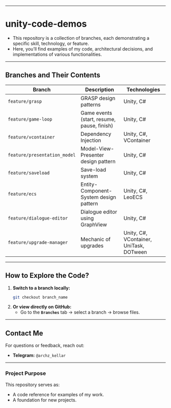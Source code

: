 

---  

# **unity-code-demos**

- This repository is a collection of branches, each demonstrating a specific skill, technology, or feature. 
- Here, you’ll find examples of my code, architectural decisions, and implementations of various functionalities.  

---  

## **Branches and Their Contents**  

| Branch | Description | Technologies |
|--------|-------------|--------------|
| `feature/grasp` | GRASP design patterns | Unity, C# |
| `feature/game-loop` | Game events (start, resume, pause, finish)  | Unity, C# |
| `feature/vcontainer` | Dependency Injection | Unity, C#, VContainer |
| `feature/presentation_model` | Model-View-Presenter design pattern | Unity, C# |
| `feature/saveload` | Save-load system | Unity, C# |
| `feature/ecs` | Entity-Component-System design pattern | Unity, C#, LeoECS |
| `feature/dialogue-editor` | Dialogue editor using GraphView | Unity, C# |
| `feature/upgrade-manager` | Mechanic of upgrades | Unity, C#, VContainer, UniTask, DOTween |

---  

## **How to Explore the Code?**  
1. **Switch to a branch locally:**  
   ```bash
   git checkout branch_name
   ```  
2. **Or view directly on GitHub:**  
   - Go to the **`Branches`** tab → select a branch → browse files.  

---  

## **Contact Me**  
For questions or feedback, reach out:
- **Telegram:** `@archz_kellar`  

---  

### **Project Purpose**  
This repository serves as:
- A code reference for examples of my work.
- A foundation for new projects.
